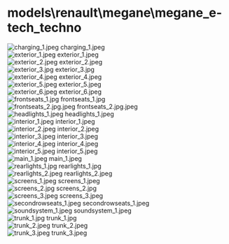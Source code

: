 <h1>models\renault\megane\megane_e-tech_techno</h1>
<div class="container text-center">
<div class="row">
<div class="col col-lg-2 col-6">
<img src="https://media.evkx.net/multimedia/models/renault/megane/megane_e-tech_techno/charging_1_xst.jpeg" class="img-thumbnail" alt="charging_1.jpeg">
charging_1.jpeg
</div>
<div class="col col-lg-2 col-6">
<img src="https://media.evkx.net/multimedia/models/renault/megane/megane_e-tech_techno/exterior_1_xst.jpeg" class="img-thumbnail" alt="exterior_1.jpeg">
exterior_1.jpeg
</div>
<div class="col col-lg-2 col-6">
<img src="https://media.evkx.net/multimedia/models/renault/megane/megane_e-tech_techno/exterior_2_xst.jpeg" class="img-thumbnail" alt="exterior_2.jpeg">
exterior_2.jpeg
</div>
<div class="col col-lg-2 col-6">
<img src="https://media.evkx.net/multimedia/models/renault/megane/megane_e-tech_techno/exterior_3_xst.jpg" class="img-thumbnail" alt="exterior_3.jpg">
exterior_3.jpg
</div>
<div class="col col-lg-2 col-6">
<img src="https://media.evkx.net/multimedia/models/renault/megane/megane_e-tech_techno/exterior_4_xst.jpeg" class="img-thumbnail" alt="exterior_4.jpeg">
exterior_4.jpeg
</div>
<div class="col col-lg-2 col-6">
<img src="https://media.evkx.net/multimedia/models/renault/megane/megane_e-tech_techno/exterior_5_xst.jpeg" class="img-thumbnail" alt="exterior_5.jpeg">
exterior_5.jpeg
</div>
<div class="col col-lg-2 col-6">
<img src="https://media.evkx.net/multimedia/models/renault/megane/megane_e-tech_techno/exterior_6_xst.jpeg" class="img-thumbnail" alt="exterior_6.jpeg">
exterior_6.jpeg
</div>
<div class="col col-lg-2 col-6">
<img src="https://media.evkx.net/multimedia/models/renault/megane/megane_e-tech_techno/frontseats_1_xst.jpg" class="img-thumbnail" alt="frontseats_1.jpg">
frontseats_1.jpg
</div>
<div class="col col-lg-2 col-6">
<img src="https://media.evkx.net/multimedia/models/renault/megane/megane_e-tech_techno/frontseats_2.jpg_xst.jpeg" class="img-thumbnail" alt="frontseats_2.jpg.jpeg">
frontseats_2.jpg.jpeg
</div>
<div class="col col-lg-2 col-6">
<img src="https://media.evkx.net/multimedia/models/renault/megane/megane_e-tech_techno/headlights_1_xst.jpeg" class="img-thumbnail" alt="headlights_1.jpeg">
headlights_1.jpeg
</div>
<div class="col col-lg-2 col-6">
<img src="https://media.evkx.net/multimedia/models/renault/megane/megane_e-tech_techno/interior_1_xst.jpeg" class="img-thumbnail" alt="interior_1.jpeg">
interior_1.jpeg
</div>
<div class="col col-lg-2 col-6">
<img src="https://media.evkx.net/multimedia/models/renault/megane/megane_e-tech_techno/interior_2_xst.jpeg" class="img-thumbnail" alt="interior_2.jpeg">
interior_2.jpeg
</div>
<div class="col col-lg-2 col-6">
<img src="https://media.evkx.net/multimedia/models/renault/megane/megane_e-tech_techno/interior_3_xst.jpeg" class="img-thumbnail" alt="interior_3.jpeg">
interior_3.jpeg
</div>
<div class="col col-lg-2 col-6">
<img src="https://media.evkx.net/multimedia/models/renault/megane/megane_e-tech_techno/interior_4_xst.jpeg" class="img-thumbnail" alt="interior_4.jpeg">
interior_4.jpeg
</div>
<div class="col col-lg-2 col-6">
<img src="https://media.evkx.net/multimedia/models/renault/megane/megane_e-tech_techno/interior_5_xst.jpeg" class="img-thumbnail" alt="interior_5.jpeg">
interior_5.jpeg
</div>
<div class="col col-lg-2 col-6">
<img src="https://media.evkx.net/multimedia/models/renault/megane/megane_e-tech_techno/main_1_xst.jpeg" class="img-thumbnail" alt="main_1.jpeg">
main_1.jpeg
</div>
<div class="col col-lg-2 col-6">
<img src="https://media.evkx.net/multimedia/models/renault/megane/megane_e-tech_techno/rearlights_1_xst.jpg" class="img-thumbnail" alt="rearlights_1.jpg">
rearlights_1.jpg
</div>
<div class="col col-lg-2 col-6">
<img src="https://media.evkx.net/multimedia/models/renault/megane/megane_e-tech_techno/rearlights_2_xst.jpeg" class="img-thumbnail" alt="rearlights_2.jpeg">
rearlights_2.jpeg
</div>
<div class="col col-lg-2 col-6">
<img src="https://media.evkx.net/multimedia/models/renault/megane/megane_e-tech_techno/screens_1_xst.jpeg" class="img-thumbnail" alt="screens_1.jpeg">
screens_1.jpeg
</div>
<div class="col col-lg-2 col-6">
<img src="https://media.evkx.net/multimedia/models/renault/megane/megane_e-tech_techno/screens_2_xst.jpg" class="img-thumbnail" alt="screens_2.jpg">
screens_2.jpg
</div>
<div class="col col-lg-2 col-6">
<img src="https://media.evkx.net/multimedia/models/renault/megane/megane_e-tech_techno/screens_3_xst.jpeg" class="img-thumbnail" alt="screens_3.jpeg">
screens_3.jpeg
</div>
<div class="col col-lg-2 col-6">
<img src="https://media.evkx.net/multimedia/models/renault/megane/megane_e-tech_techno/secondrowseats_1_xst.jpeg" class="img-thumbnail" alt="secondrowseats_1.jpeg">
secondrowseats_1.jpeg
</div>
<div class="col col-lg-2 col-6">
<img src="https://media.evkx.net/multimedia/models/renault/megane/megane_e-tech_techno/soundsystem_1_xst.jpeg" class="img-thumbnail" alt="soundsystem_1.jpeg">
soundsystem_1.jpeg
</div>
<div class="col col-lg-2 col-6">
<img src="https://media.evkx.net/multimedia/models/renault/megane/megane_e-tech_techno/trunk_1_xst.jpg" class="img-thumbnail" alt="trunk_1.jpg">
trunk_1.jpg
</div>
<div class="col col-lg-2 col-6">
<img src="https://media.evkx.net/multimedia/models/renault/megane/megane_e-tech_techno/trunk_2_xst.jpeg" class="img-thumbnail" alt="trunk_2.jpeg">
trunk_2.jpeg
</div>
<div class="col col-lg-2 col-6">
<img src="https://media.evkx.net/multimedia/models/renault/megane/megane_e-tech_techno/trunk_3_xst.jpeg" class="img-thumbnail" alt="trunk_3.jpeg">
trunk_3.jpeg
</div>
</div>
</div>
